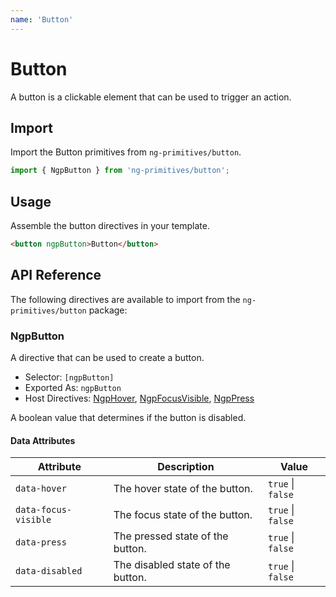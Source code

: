 ```yaml
---
name: 'Button'
---
```


# Button

A button is a clickable element that can be used to trigger an action.

<docs-example name="button"></docs-example>

## Import

Import the Button primitives from `ng-primitives/button`.

```ts
import { NgpButton } from 'ng-primitives/button';
```

## Usage

Assemble the button directives in your template.

```html
<button ngpButton>Button</button>
```

## API Reference

The following directives are available to import from the `ng-primitives/button` package:

### NgpButton

A directive that can be used to create a button.

- Selector: `[ngpButton]`
- Exported As: `ngpButton`
- Host Directives: [NgpHover](/interactions/hover), [NgpFocusVisible](/interactions/focus-visible), [NgpPress](/interactions/press)

<response-field name="ngpButtonDisabled" type="boolean">
  A boolean value that determines if the button is disabled.
</response-field>

#### Data Attributes

| Attribute            | Description                       | Value             |
| -------------------- | --------------------------------- | ----------------- |
| `data-hover`         | The hover state of the button.    | `true` \| `false` |
| `data-focus-visible` | The focus state of the button.    | `true` \| `false` |
| `data-press`         | The pressed state of the button.  | `true` \| `false` |
| `data-disabled`      | The disabled state of the button. | `true` \| `false` |
